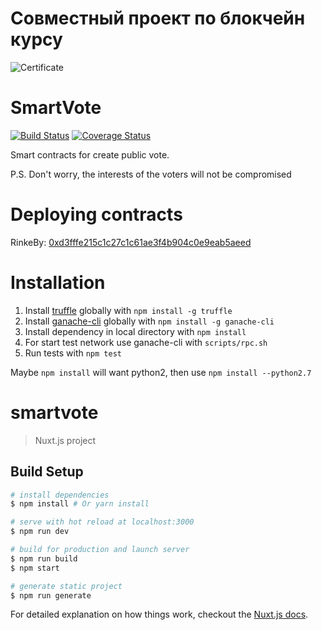 # Совместный проект по блокчейн курсу

![Certificate](https://pp.userapi.com/c846220/v846220941/e7670/YFfo7lYugTM.jpg)

# SmartVote
[![Build Status](https://travis-ci.org/ShagaleevAlexey/SmartVote.svg?branch=develop)](https://travis-ci.org/ShagaleevAlexey/SmartVote) [![Coverage Status](https://coveralls.io/repos/github/ShagaleevAlexey/SmartVote/badge.svg?branch=develop)](https://coveralls.io/github/ShagaleevAlexey/SmartVote?branch=develop)

Smart contracts for create public vote.

P.S. Don't worry, the interests of the voters will not be compromised

# Deploying contracts

RinkeBy: [0xd3fffe215c1c27c1c61ae3f4b904c0e9eab5aeed](https://rinkeby.etherscan.io/address/0xd3fffe215c1c27c1c61ae3f4b904c0e9eab5aeed)

# Installation
1. Install [truffle](http://truffleframework.com) globally with `npm install -g truffle`
2. Install [ganache-cli](https://github.com/trufflesuite/ganache-cli) globally with `npm install -g ganache-cli`
3. Install dependency in local directory with `npm install`
4. For start test network use ganache-cli with `scripts/rpc.sh`
5. Run tests with `npm test`

Maybe `npm install` will want python2, then use `npm install --python2.7` 

# smartvote

> Nuxt.js project

## Build Setup

``` bash
# install dependencies
$ npm install # Or yarn install

# serve with hot reload at localhost:3000
$ npm run dev

# build for production and launch server
$ npm run build
$ npm start

# generate static project
$ npm run generate
```

For detailed explanation on how things work, checkout the [Nuxt.js docs](https://github.com/nuxt/nuxt.js).


